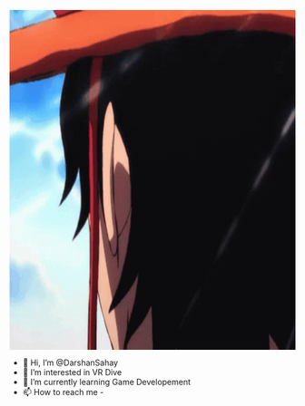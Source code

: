 <p> <img align ="center" alt = "gif" src="https://github.com/DarshanSahay/DarshanSahay/blob/main/gifs/portgus-d-ace-ace.gif" width="800" height="600" /></p>

- 👋 Hi, I’m @DarshanSahay
- 👀 I’m interested in VR Dive
- 🌱 I’m currently learning Game Developement
- 📫 How to reach me - 

<!---
DarshanSahay/DarshanSahay is a ✨ special ✨ repository because its `README.md` (this file) appears on your GitHub profile.
You can click the Preview link to take a look at your changes.
--->
